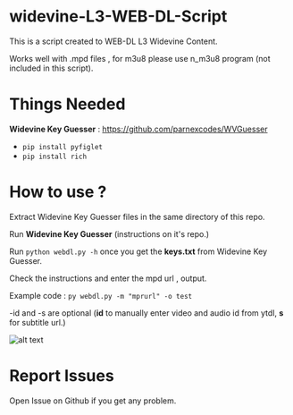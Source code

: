 # widevine-L3-WEB-DL-Script
This is a script created to WEB-DL L3 Widevine Content.

Works well with .mpd files , for m3u8 please use n_m3u8 program (not included in this script).

# Things Needed

**Widevine Key Guesser** : <https://github.com/parnexcodes/WVGuesser>

- `pip install pyfiglet`
- `pip install rich`

# How to use ?

Extract Widevine Key Guesser files in the same directory of this repo.

Run **Widevine Key Guesser** (instructions on it's repo.)

Run `python webdl.py -h` once you get the **keys.txt** from Widevine Key Guesser.

Check the instructions and enter the mpd url , output.

Example code : `py webdl.py -m "mprurl" -o test`

-id and -s are optional (**id** to manually enter video and audio id from ytdl, **s** for subtitle url.)

![alt text](https://i.imgur.com/wc17Qjx.png "image")

# Report Issues

Open Issue on Github if you get any problem.